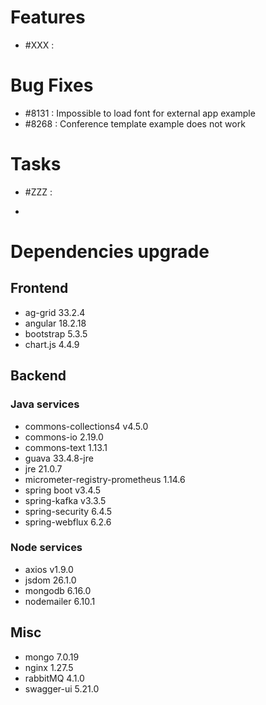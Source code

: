 
# Features

- #XXX  : 


# Bug Fixes

- #8131 : Impossible to load font for external app example
- #8268 : Conference template example does not work


# Tasks

- #ZZZ :

- 
# Dependencies upgrade

## Frontend

- ag-grid 33.2.4
- angular 18.2.18
- bootstrap 5.3.5
- chart.js 4.4.9
  
## Backend 

### Java services 

- commons-collections4 v4.5.0
- commons-io 2.19.0
- commons-text 1.13.1 
- guava 33.4.8-jre
- jre 21.0.7
- micrometer-registry-prometheus 1.14.6
- spring boot v3.4.5
- spring-kafka v3.3.5
- spring-security 6.4.5
- spring-webflux 6.2.6

### Node services

- axios v1.9.0
- jsdom 26.1.0
- mongodb 6.16.0
- nodemailer 6.10.1

## Misc

- mongo 7.0.19
- nginx 1.27.5
- rabbitMQ 4.1.0
- swagger-ui 5.21.0







